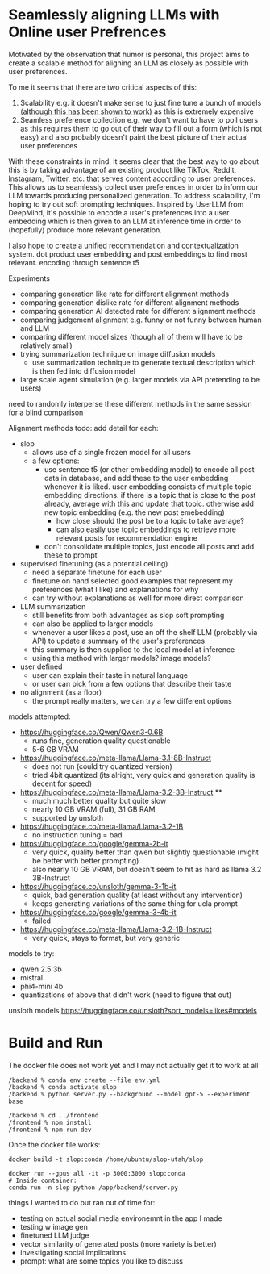 # Seamlessly aligning LLMs with Online user Prefrences

Motivated by the observation that humor is personal, this project aims to create a scalable method for aligning an LLM as closely as possible with user preferences. 

To me it seems that there are two critical aspects of this:
1. Scalability e.g. it doesn't make sense to just fine tune a bunch of models [(although this has been shown to work)](https://arxiv.org/pdf/2502.20356v1) as this is extremely expensive 
2. Seamless preference collection e.g. we don't want to have to poll users as this requires them to go out of their way to fill out a form (which is not easy) and also probably doesn't paint the best picture of their actual user preferences

With these constraints in mind, it seems clear that the best way to go about this is by taking advantage of an existing product like TikTok, Reddit, Instagram, Twitter, etc. that serves content according to user preferences. This allows us to seamlessly collect user preferences in order to inform our LLM towards producing personalized generation. To address scalability, I'm hoping to try out soft prompting techniques. Inspired by UserLLM from DeepMind, it's possible to encode a user's preferences into a user embedding which is then given to an LLM at inference time in order to (hopefully) produce more relevant generation. 

I also hope to create a unified recommendation and contextualization system. dot product user embedding and post embeddings to find most relevant. encoding through sentence t5 

Experiments
- comparing generation like rate for different alignment methods
- comparing generation dislike rate for different alignment methods
- comparing generation AI detected rate for different alignment methods
- comparing judgement alignment e.g. funny or not funny between human and LLM
- comparing different model sizes (though all of them will have to be relatively small)
- trying summarization technique on image diffusion models
    - use summarization technique to generate textual description which is then fed into diffusion model
- large scale agent simulation (e.g. larger models via API pretending to be users)

need to randomly interperse these different methods in the same session for a blind comparison

Alignment methods todo: add detail for each:
- slop
    - allows use of a single frozen model for all users
    - a few options:
        - use sentence t5 (or other embedding model) to encode all post data in database, and add these to the user embedding whenever it is liked. user embedding consists of multiple topic embedding directions. if there is a topic that is close to the post already, average with this and update that topic. otherwise add new topic embedding (e.g. the new post emebedding) 
            - how close should the post be to a topic to take average?
            - can also easily use topic embeddings to retrieve more relevant posts for recommendation engine
        - don't consolidate multiple topics, just encode all posts and add these to prompt
- supervised finetuning (as a potential ceiling)
    - need a separate finetune for each user
    - finetune on hand selected good examples that represent my preferences (what I like) and explanations for why 
    - can try without explanations as well for more direct comparison
- LLM summarization 
    - still benefits from both advantages as slop soft prompting
    - can also be applied to larger models
    - whenever a user likes a post, use an off the shelf LLM (probably via API) to update a summary of the user's preferences
    - this summary is then supplied to the local model at inference
    - using this method with larger models? image models?
- user defined
    - user can explain their taste in natural language
    - or user can pick from a few options that describe their taste
- no alignment (as a floor)
    - the prompt really matters, we can try a few different options

models attempted:
- https://huggingface.co/Qwen/Qwen3-0.6B
    - runs fine, generation quality questionable
    - 5-6 GB VRAM
- https://huggingface.co/meta-llama/Llama-3.1-8B-Instruct
    - does not run (could try quantized version)
    - tried 4bit quantized (its alright, very quick and generation quality is decent for speed)
- https://huggingface.co/meta-llama/Llama-3.2-3B-Instruct **
    - much much better quality but quite slow
    - nearly 10 GB VRAM (full), 31 GB RAM
    - supported by unsloth
- https://huggingface.co/meta-llama/Llama-3.2-1B
    - no instruction tuning = bad
- https://huggingface.co/google/gemma-2b-it
    - very quick, quality better than qwen but slightly questionable (might be better with better prompting)
    - also nearly 10 GB VRAM, but doesn't seem to hit as hard as llama 3.2 3B-Instruct
- https://huggingface.co/unsloth/gemma-3-1b-it
    - quick, bad generation quality (at least without any intervention)
    - keeps generating variations of the same thing for ucla prompt
- https://huggingface.co/google/gemma-3-4b-it
    - failed
- https://huggingface.co/meta-llama/Llama-3.2-1B-Instruct
    - very quick, stays to format, but very generic 


models to try:
- qwen 2.5 3b
- mistral
- phi4-mini 4b
- quantizations of above that didn't work (need to figure that out)


unsloth models
https://huggingface.co/unsloth?sort_models=likes#models

# Build and Run

The docker file does not work yet and I may not actually get it to work at all

```
/backend % conda env create --file env.yml
/backend % conda activate slop 
/backend % python server.py --background --model gpt-5 --experiment base

/backend % cd ../frontend
/frontend % npm install
/frontend % npm run dev
```

Once the docker file works:

```
docker build -t slop:conda /home/ubuntu/slop-utah/slop
```
```
docker run --gpus all -it -p 3000:3000 slop:conda
# Inside container:
conda run -n slop python /app/backend/server.py
```

things I wanted to do but ran out of time for:
- testing on actual social media environemnt in the app I made
- testing w image gen
- finetuned LLM judge
- vector similarity of generated posts (more variety is better)
- investigating social implications
- prompt: what are some topics you like to discuss